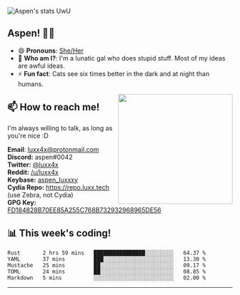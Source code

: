 ![Aspen's stats UwU](https://github-readme-stats.vercel.app/api?username=aspenluxxxy&show_icons=true&theme=onedark)

## Aspen! 🏳️‍⚧️

 - 😄 **Pronouns**: [She/Her](https://www.mypronouns.org/she-her)
 - 👩 **Who am I?**: I'm a lunatic gal who does stupid stuff. Most of my ideas are awful ideas.  
 - ⚡ **Fun fact**: <!--START_SECTION:catfact-->Cats see six times better in the dark and at night than humans.<!--END_SECTION:catfact-->
 
<img align="right" src="https://raw.githubusercontent.com/aspenluxxxy/aspenluxxxy/master/crab.jpg" width="256px" height="247px" />  

## 📫 How to reach me!
I'm always willing to talk, as long as you're nice :D

**Email**: luxx4x@protonmail.com  
**Discord:** aspen#0042  
**Twitter:** [@luxx4x](https://twitter.com/luxx4x)  
**Reddit:** [/u/luxx4x](https://reddit.com/user/luxx4x/)  
**Keybase:** [aspen_luxxxy](https://keybase.io/aspen_luxxxy)  
**Cydia Repo:** https://repo.luxx.tech (use Zebra, not Cydia)  
**GPG Key:** [FD184828B70EE85A255C768B732932968965DE56](https://aspenuwu.me/aspen-public.asc)

## 📊 **This week's coding!**
<!--START_SECTION:waka-->
```text
Rust       2 hrs 59 mins   ████████████████░░░░░░░░░   64.37 % 
YAML       37 mins         ███░░░░░░░░░░░░░░░░░░░░░░   13.30 % 
Mustache   25 mins         ██░░░░░░░░░░░░░░░░░░░░░░░   09.17 % 
TOML       24 mins         ██░░░░░░░░░░░░░░░░░░░░░░░   08.85 % 
Markdown   5 mins          ░░░░░░░░░░░░░░░░░░░░░░░░░   02.00 %
```
<!--END_SECTION:waka-->

-------
